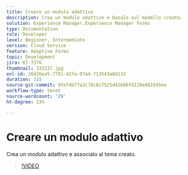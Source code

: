 ```yaml
---
title: Creare un modulo adattivo
description: Crea un modulo adattivo e basalo sul modello creato.
solution: Experience Manager,Experience Manager Forms
type: Documentation
role: Developer
level: Beginner, Intermediate
version: Cloud Service
feature: Adaptive Forms
topic: Development
jira: KT-7376
thumbnail: 332237.jpg
exl-id: 26d26ea5-7781-42fa-97ad-713543a8d132
duration: 115
source-git-commit: 9fef4b77a2c70c8cf525d42686f4120e481945ee
workflow-type: tm+mt
source-wordcount: '29'
ht-degree: 13%

---
```


# Creare un modulo adattivo

Crea un modulo adattivo e associalo al tema creato.

>[!VIDEO](https://video.tv.adobe.com/v/332237?quality=12&learn=on)
